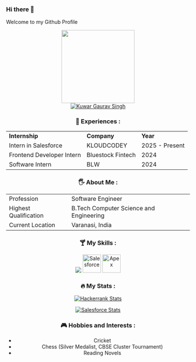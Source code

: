 ### Hi there 👋
Welcome to my Github Profile

<div align="center">
  <div id="header" align="center">
    <img src="https://media.giphy.com/media/RbDKaczqWovIugyJmW/giphy.gif" width="200"/>
  </div>

  <div id="badges" align="center">
    <a href="https://linkedin.com/in/kuwar-gaurav-singh-b54b54228/">
      <img src="https://img.shields.io/badge/LinkedIn-blue?style=for-the-badge&logo=linkedin&logoColor=white" alt="Kuwar Gaurav Singh"/>
    </a>
  </div>

  ### 🎨 Experiences :
  <table>
    <tr>
      <td><strong>Internship</strong></td>
      <td><strong>Company</strong></td>
      <td><strong>Year</strong></td>
    </tr>
    <tr>
      <td>Intern in Salesforce</td>
      <td>KLOUDCODEY</td>
      <td>2025 - Present</td>
    </tr>
    <tr>
      <td>Frontend Developer Intern</td>
      <td>Bluestock Fintech</td>
      <td>2024</td>
    </tr>
    <tr>
      <td>Software Intern</td>
      <td>BLW</td>
      <td>2024</td>
    </tr>
  </table>

  ### 🖐 About Me :
  <table>
    <tr>
      <td>Profession</td>
      <td>Software Engineer</td>
    </tr>
    <tr>
      <td>Highest Qualification</td>
      <td>B.Tech Computer Science and Engineering</td>
    </tr>
    <tr>
      <td>Current Location</td>
      <td>Varanasi, India</td>
    </tr>
  </table>

  ### 🍸 My Skills :
  <p align="center">
<img src="https://skillicons.dev/icons?i=python,django,flask,androidstudio,mysql,c,html,css,bootstrap,figma,visualstudio,github" />
<img src="https://cdn.simpleicons.org/salesforce/blue" alt="Salesforce" width="50" height="50" />
<img src="https://cdn.simpleicons.org/salesforceapex" alt="Apex" width="50" height="50" />

  </p>

  ### :fire: My Stats :
  
  [![Hackerrank Stats](https://img.shields.io/badge/HackerRank-Profile-green?style=for-the-badge&logo=hackerrank)](https://www.hackerrank.com/profile/singhkuwargaurav)
  
  [![Salesforce Stats](https://img.shields.io/badge/Salesforce-Profile-blue?style=for-the-badge&logo=salesforce)](https://trailblazer.me/id/singhkuwargaurav)

  ### 🎮 Hobbies and Interests :
  - Cricket
  - Chess (Silver Medalist, CBSE Cluster Tournament)
  - Reading Novels
</div>
